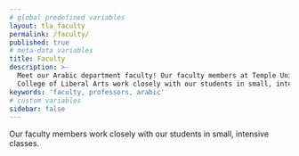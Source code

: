 ```yaml
---
# global predefined variables
layout: tla_faculty
permalink: /faculty/
published: true
# meta-data variables
title: Faculty
description: >-
  Meet our Arabic department faculty! Our faculty members at Temple University’s
  College of Liberal Arts work closely with our students in small, intensive classes.
keywords: 'faculty, professors, arabic'
# custom variables
sidebar: false
---
```

Our faculty members work closely with our students in small, intensive classes.
